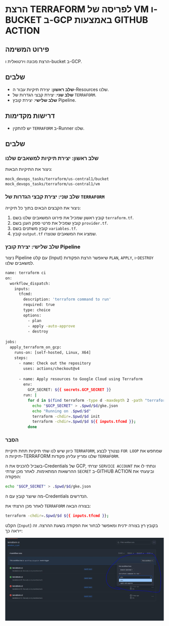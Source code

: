 
# הרצת TERRAFORM לפריסה של VM ו-BUCKET ב-GCP באמצעות GITHUB ACTION

## פירוט המשימה
הרצת מכונה וירטואלית ו-bucket ב-GCP.

## שלבים

- **שלב ראשון**: יצירת תיקיות עבור ה-Resources שלנו.
- **שלב שני**: יצירת קבצי הגדרות של `TERRAFORM`.
- **שלב שלישי**: יצירת קובץ Pipeline.

## דרישות מקדימות
- יש להתקין `TERRAFORM` ב-Runner שלנו.

## שלבים

### שלב ראשון: יצירת תיקיות למשאבים שלנו
ניצור את התיקיות הבאות:
```
mock_devops_tasks/terraform/us-central1/bucket  
mock_devops_tasks/terraform/us-central1/vm
```

### שלב שני: יצירת קבצי הגדרות של `TERRAFORM`

ניצור את הקבצים הבאים בתוך כל תיקייה:
1. קובץ ראשון שמכיל את פירוט המשאבים שלנו בשם `terraform.tf`.
2. קובץ שמכיל את פרטי ספק הענן בשם `provider.tf`.
3. קובץ משתנים בשם `variables.tf`.
4. קובץ `output.tf` שמציג את המשאבים שנוצרו.

### שלב שלישי: יצירת קובץ Pipeline
ניצור Pipeline עם קלט (Input) שיאפשר הרצת הפקודות `PLAN`, `APPLY`, ו-`DESTROY` למשאבים שלנו.

```bash
name: terraform ci
on:
  workflow_dispatch:
    inputs:
      tfcmd:
        description: 'terraform command to run'
        required: true
        type: choice
        options:
          - plan
          - apply -auto-approve
          - destroy

jobs:
  apply_terraform_on_gcp:
    runs-on: [self-hosted, Linux, X64]
    steps:
      - name: Check out the repository
        uses: actions/checkout@v4
        
      - name: Apply resources to Google Cloud using Terraform
        env:
          GCP_SECRET: ${{ secrets.GCP_SECRET }}
        run: | 
          for d in $(find terraform -type d -maxdepth 2 -path "terraform/*/*"); do
            echo "$GCP_SECRET" > .$pwd/$d/gke.json
            echo "Running on .$pwd/$d"
            terraform -chdir=.$pwd/$d init
            terraform -chdir=.$pwd/$d ${{ inputs.tfcmd }};
          done
```

### הסבר
כיוון שיש לנו שתי תיקיות תחת תיקיית `TERRAFORM`, נצטרך לבצע `FOR LOOP` שמחפש את תיקיות ה-TERRAFORM שלנו ומריץ עליהן פקודות `TERRAFORM`.

בשביל להכניס את ה-Credentials של GCP, יצרתי `SERVICE ACCOUNT` ונתתי לו את ההרשאות המתאימות. לאחר מכן יצרתי `SECRET` ב-GITHUB ACTION וביצעתי את הפקודה:
```bash
echo "$GCP_SECRET" > .$pwd/$d/gke.json
```
מה שיוצר קובץ עם ה-Credentials הנדרשים.

לאחר מכן הרצתי את `TERRAFORM` בצורה הבאה:
```bash
terraform -chdir=.$pwd/$d ${{ inputs.tfcmd }};
```

הקלט (`Input`) בקובץ רץ בצורה ידנית ומאפשר לבחור את הפקודה בשעת ההרצה. זה ייראה כך:

![הרצת Pipeline שלנו](https://github.com/danielbachar11/phtoes/blob/main/kan-9/input.JPG)
